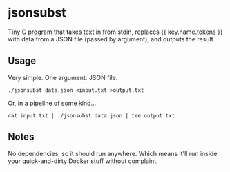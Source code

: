 # jsonsubst

Tiny C program that takes text in from stdin, replaces {{ key.name.tokens }} with data from a JSON file (passed by argument), and outputs the result.

## Usage
Very simple. One argument: JSON file.

`./jsonsubst data.json <input.txt >output.txt`

Or, in a pipeline of some kind...

`cat input.txt | ./jsonsubst data.json | tee output.txt`

## Notes
No dependencies, so it should run anywhere. Which means it'll run inside your quick-and-dirty Docker stuff without complaint.
